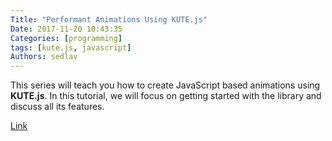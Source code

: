 ```yaml
---
Title: "Performant Animations Using KUTE.js"
Date: 2017-11-20 10:43:35
Categories: [programming]
tags: [kute.js, javascript]
Authors: sedlav
---
```


This series will teach you how to create JavaScript based animations using **KUTE.js**. In this tutorial, we will focus on getting started with the library and discuss all its features.

[Link](https://code.tutsplus.com/series/performant-animations-using-kutejs--cms-1230)
